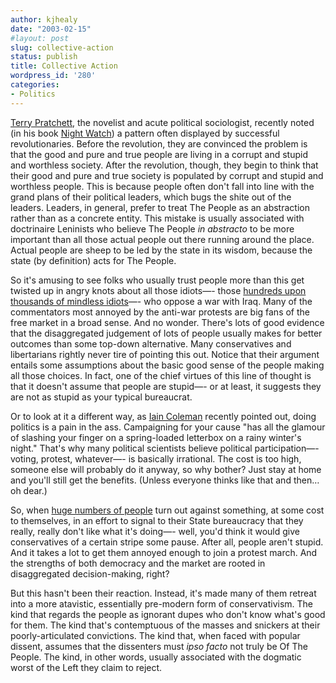 ```yaml
---
author: kjhealy
date: "2003-02-15"
#layout: post
slug: collective-action
status: publish
title: Collective Action
wordpress_id: '280'
categories:
- Politics
---
```


[Terry Pratchett](http://www.co.uk.lspace.org/), the novelist and acute political sociologist, recently noted (in his book [Night Watch](http://www.amazon.co.uk/exec/obidos/ASIN/0385602642)) a pattern often displayed by successful revolutionaries. Before the revolution, they are convinced the problem is that the good and pure and true people are living in a corrupt and stupid and worthless society. After the revolution, though, they begin to think that their good and pure and true society is populated by corrupt and stupid and worthless people. This is because people often don't fall into line with the grand plans of their political leaders, which bugs the shite out of the leaders. Leaders, in general, prefer to treat The People as an abstraction rather than as a concrete entity. This mistake is usually associated with doctrinaire Leninists who believe The People *in abstracto* to be more important than all those actual people out there running around the place. Actual people are sheep to be led by the state in its wisdom, because the state (by definition) acts for The People.

So it's amusing to see folks who usually trust people more than this get twisted up in angry knots about all those idiots—- those [hundreds upon thousands of mindless idiots](http://www.cnn.com/2003/US/02/15/sprj.irq.protests.main/index.html)—- who oppose a war with Iraq. Many of the commentators most annoyed by the anti-war protests are big fans of the free market in a broad sense. And no wonder. There's lots of good evidence that the disaggregated judgement of lots of people usually makes for better outcomes than some top-down alternative. Many conservatives and libertarians rightly never tire of pointing this out. Notice that their argument entails some assumptions about the basic good sense of the people making all those choices. In fact, one of the chief virtues of this line of thought is that it doesn't assume that people are stupid—- or at least, it suggests they are not as stupid as your typical bureaucrat.

Or to look at it a different way, as [Iain Coleman](http://www.iainjcoleman.net/mrhappy/archives/00000235.htm) recently pointed out, doing politics is a pain in the ass. Campaigning for your cause "has all the glamour of slashing your finger on a spring-loaded letterbox on a rainy winter's night." That's why many political scientists believe political participation—- voting, protest, whatever—- is basically irrational. The cost is too high, someone else will probably do it anyway, so why bother? Just stay at home and you'll still get the benefits. (Unless everyone thinks like that and then… oh dear.)

So, when [huge numbers of people](http://www.msnbc.com/news/872342.asp?0sl=-20) turn out against something, at some cost to themselves, in an effort to signal to their State bureaucracy that they really, really don't like what it's doing—- well, you'd think it would give conservatives of a certain stripe some pause. After all, people aren't stupid. And it takes a lot to get them annoyed enough to join a protest march. And the strengths of both democracy and the market are rooted in disaggregated decision-making, right?

But this hasn't been their reaction. Instead, it's made many of them retreat into a more atavistic, essentially pre-modern form of conservativism. The kind that regards the people as ignorant dupes who don't know what's good for them. The kind that's contemptuous of the masses and snickers at their poorly-articulated convictions. The kind that, when faced with popular dissent, assumes that the dissenters must *ipso facto* not truly be Of The People. The kind, in other words, usually associated with the dogmatic worst of the Left they claim to reject.
